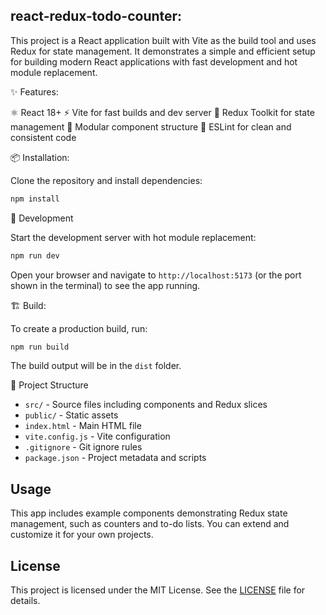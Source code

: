 ## react-redux-todo-counter:

This project is a React application built with Vite as the build tool and uses Redux for state management. It demonstrates a simple and efficient setup for building modern React applications with fast development and hot module replacement.

✨ Features:

⚛️ React 18+
⚡ Vite for fast builds and dev server
🧠 Redux Toolkit for state management
🧩 Modular component structure
🧹 ESLint for clean and consistent code

 📦 Installation:

Clone the repository and install dependencies:

```bash
npm install
```

🚀  Development

Start the development server with hot module replacement:

```bash
npm run dev
```

Open your browser and navigate to `http://localhost:5173` (or the port shown in the terminal) to see the app running.

🏗️ Build:

To create a production build, run:

```bash
npm run build
```

The build output will be in the `dist` folder.

📁 Project Structure

- `src/` - Source files including components and Redux slices
- `public/` - Static assets
- `index.html` - Main HTML file
- `vite.config.js` - Vite configuration
- `.gitignore` - Git ignore rules
- `package.json` - Project metadata and scripts

## Usage

This app includes example components demonstrating Redux state management, such as counters and to-do lists. You can extend and customize it for your own projects.

## License

This project is licensed under the MIT License. See the [LICENSE](LICENSE) file for details.
